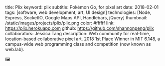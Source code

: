 title: Plix
keyword: plix
subtitle: Pokémon Go, for pixel art
date: 2018-02-01
tags: [software, web development, art, UI design]
technologies: [Node, Express, SocketIO, Google Maps API, Handlebars, jQuery]
thumbnail: /static/images/projects/plix/plix.png
color: #ffffff
link: https://plix.herokuapp.com
github: https://github.com/shannonpeng/plix
collaborators: Jessica Tang
description: Web community for real-time, location-based collaborative pixel art. 2018 1st Place Winner in MIT 6.148, a campus-wide web programming class and competition (now known as web.lab).

🖼